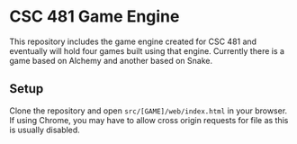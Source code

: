 # CSC 481 Game Engine
This repository includes the game engine created for CSC 481 and eventually will hold four games built using that engine. Currently there is a game based on Alchemy and another based on Snake.

## Setup
Clone the repository and open `src/[GAME]/web/index.html` in your browser. If using Chrome, you may have to allow cross origin requests for file as this is usually disabled.

